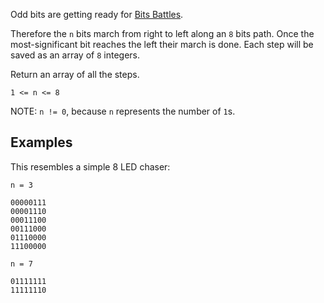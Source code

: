 Odd bits are getting ready for 
[Bits Battles](https://www.codewars.com/kata/world-bits-war/).

Therefore the `n` bits march from right to left along an `8` bits path. Once the most-significant bit reaches the left their march is done. Each step will be saved as an array of `8` integers.

Return an array of all the steps.

`1 <= n <= 8`

NOTE:
`n != 0`, because `n` represents the number of `1`s.


## Examples

This resembles a simple 8 LED chaser:

```
n = 3

00000111
00001110
00011100
00111000
01110000
11100000
```

```
n = 7

01111111
11111110
```
